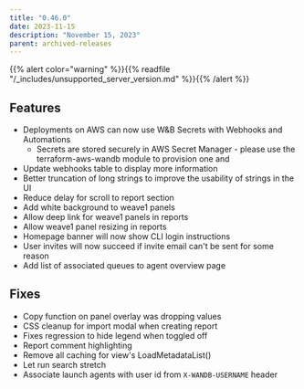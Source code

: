 ```yaml
---
title: "0.46.0"
date: 2023-11-15
description: "November 15, 2023"
parent: archived-releases
---
```


{{% alert color="warning" %}}{{% readfile "/_includes/unsupported_server_version.md" %}}{{% /alert %}}

## Features

* Deployments on AWS can now use W&B Secrets with Webhooks and Automations
  * Secrets are stored securely in AWS Secret Manager - please use the terraform-aws-wandb module to provision one and 
* Update webhooks table to display more information
* Better truncation of long strings to improve the usability of strings in the UI
* Reduce delay for scroll to report section
* Add white background to weave1 panels
* Allow deep link for weave1 panels in reports
* Allow weave1 panel resizing in reports
* Homepage banner will now show CLI login instructions
* User invites will now succeed if invite email can't be sent for some reason
* Add list of associated queues to agent overview page

## Fixes

* Copy function on panel overlay was dropping values
* CSS cleanup for import modal when creating report
* Fixes regression to hide legend when toggled off
* Report comment highlighting
* Remove all caching for view's LoadMetadataList()
* Let run search stretch
* Associate launch agents with user id from `X-WANDB-USERNAME` header
